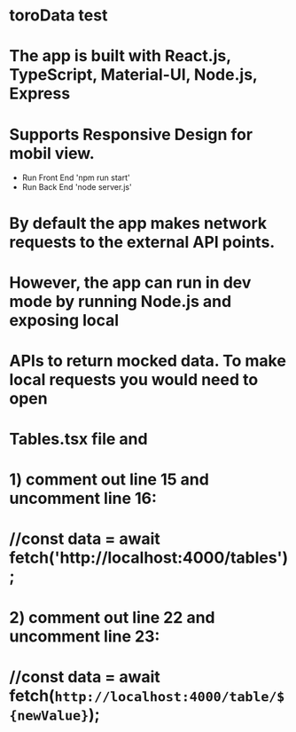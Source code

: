 # toroData test
# The app is built with React.js, TypeScript, Material-UI, Node.js, Express
# Supports Responsive Design for mobil view.

- Run Front End 'npm run start'
- Run Back End 'node server.js'

# By default the app makes network requests to the external API points.
# However, the app can run in dev mode by running Node.js and exposing local
# APIs to return mocked data. To make local requests you would need to open
# Tables.tsx file and
#   1) comment out line 15 and uncomment line 16:
#     //const data = await fetch('http://localhost:4000/tables');
#   2) comment out line 22 and uncomment line 23:
#     //const data = await fetch(`http://localhost:4000/table/${newValue}`);
